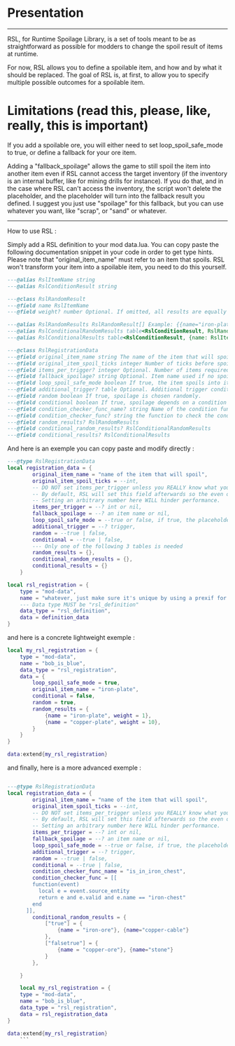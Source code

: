 # Presentation
---------
RSL, for Runtime Spoilage Library, is a set of tools meant to be as straightforward as possible for modders to change the spoil result of items at runtime.

For now, RSL allows you to define a spoilable item, and how and by what it should be replaced.
The goal of RSL is, at first, to allow you to specify multiple possible outcomes for a spoilable item.

# Limitations (read this, please, like, really, this is important)

If you add a spoilable ore, you will either need to set loop_spoil_safe_mode to true, or define a fallback for your ore item.

Adding a "fallback_spoilage" allows the game to still spoil the item into another item even if RSL cannot access the target inventory (if the inventory is an internal buffer, like for mining drills for instance).
If you do that, and in the case where RSL can't access the inventory, the script won't delete the placeholder, and the placeholder will turn into the fallback result you defined. I suggest you just use "spoilage" for this fallback, but you can use whatever you want, like "scrap", or "sand" or whatever.

------
How to use RSL :

Simply add a RSL definition to your mod data.lua. You can copy paste the following documentation snippet in your code in order to get type hints.
Please note that "original_item_name" must refer to an item that spoils. RSL won't transform your item into a spoilable item, you need to do this yourself.

```lua
---@alias RslItemName string
---@alias RslConditionResult string

---@class RslRandomResult
---@field name RslItemName
---@field weight? number Optional. If omitted, all results are equally weighted.

---@alias RslRandomResults RslRandomResult[] Example: {{name="iron-plate"}, {name="copper-plate"}} or {{name="iron-plate", weight = 1}, {name="copper-plate", weight = 3}}
---@alias RslConditionalRandomResults table<RslConditionResult, RslRandomResults> Example: { ["day"] = {{name="ice", weight=10}, {name = "stone", weight=1}} }
---@alias RslConditionalResults table<RslConditionResult, {name: RslItemName}> Example: { ["night"] = "sunflower"

---@class RslRegistrationData
---@field original_item_name string The name of the item that will spoil.
---@field original_item_spoil_ticks integer Number of ticks before spoilage occurs.
---@field items_per_trigger? integer Optional. Number of items required to trigger spoilage.
---@field fallback_spoilage? string Optional. Item name used if no spoilage result is determined.
---@field loop_spoil_safe_mode boolean If true, the item spoils into itself if no result is available.
---@field additional_trigger? table Optional. Additional trigger conditions.
---@field random boolean If true, spoilage is chosen randomly.
---@field conditional boolean If true, spoilage depends on a condition function.
---@field condition_checker_func_name? string Name of the condition function used.
---@field condition_checker_func? string the function to check the condition
---@field random_results? RslRandomResults
---@field conditional_random_results? RslConditionalRandomResults
---@field conditional_results? RslConditionalResults
```
And here is an exemple you can copy paste and modify directly :


```lua
---@type RslRegistrationData
local registration_data = {
        original_item_name = "name of the item that will spoil",
        original_item_spoil_ticks = --int,
        -- DO NOT set items_per_trigger unless you REALLY know what you are doing.
        -- By default, RSL will set this field afterwards so the even only triggers ONCE per item stack.
        -- Setting an arbitrary number here WILL hinder performance.
        items_per_trigger = --? int or nil,
        fallback_spoilage = --? an item name or nil,
        loop_spoil_safe_mode = --true or false, if true, the placeholder will spoil into itself if it cannot be replaced by RSL, if false, it will simply disappear. Defaults to true if not specified.,
        additional_trigger = --? trigger,
        random = --true | false,
        conditional = --true | false,
        --- Only one of the following 3 tables is needed
        random_results = {},
        conditional_random_results = {},
        conditional_results = {}
    }

local rsl_registration = {
    type = "mod-data",
    name = "whatever, just make sure it's unique by using a prexif for instance",
    --- Data type MUST be "rsl_definition"
    data_type = "rsl_definition",
    data = definition_data
}
```

and here is a concrete lightweight exemple :

```lua
local my_rsl_registration = {
    type = "mod-data",
    name = "bob_is_blue",
    data_type = "rsl_registration",
    data = {
        loop_spoil_safe_mode = true,
        original_item_name = "iron-plate",
        conditional = false,
        random = true,
        random_results = {
            {name = "iron-plate", weight = 1},
            {name = "copper-plate", weight = 10},
        }
    }
}

data:extend{my_rsl_registration}
```
and finally, here is a more advanced exemple : 

```lua

---@type RslRegistrationData
local registration_data = {
        original_item_name = "name of the item that will spoil",
        original_item_spoil_ticks = --int,
        -- DO NOT set items_per_trigger unless you REALLY know what you are doing.
        -- By default, RSL will set this field afterwards so the even only triggers ONCE per item stack.
        -- Setting an arbitrary number here WILL hinder performance.
        items_per_trigger = --? int or nil,
        fallback_spoilage = --? an item name or nil,
        loop_spoil_safe_mode = --true or false, if true, the placeholder will spoil into itself if it cannot be replaced by RSL, if false, it will simply disappear. Defaults to true if not specified.,
        additional_trigger = --? trigger,
        random = --true | false,
        conditional = --true | false,
        condition_checker_func_name = "is_in_iron_chest",
        condition_checker_func = [[
        function(event)
          local e = event.source_entity
          return e and e.valid and e.name == "iron-chest"
        end
      ]],
        conditional_random_results = {
            ["true"] = {
                {name = "iron-ore"}, {name="copper-cable"}
            },
            ["falsetrue"] = {
                {name = "copper-ore"}, {name="stone"}
            }
        },

    }

    local my_rsl_registration = {
    type = "mod-data",
    name = "bob_is_blue",
    data_type = "rsl_registration",
    data = rsl_registration_data
}

data:extend{my_rsl_registration}
    ```
